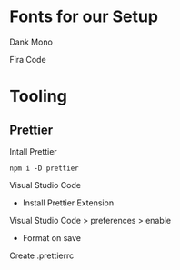 # Fonts for our Setup

Dank Mono

Fira Code

# Tooling

## Prettier

Intall Prettier

```
npm i -D prettier
```

Visual Studio Code

- Install Prettier Extension

Visual Studio Code > preferences > enable

- Format on save

Create .prettierrc
